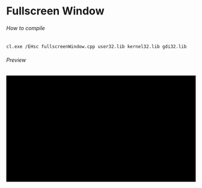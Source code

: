 Fullscreen Window
============

###### How to compile

```
cl.exe /EHsc fullscreenWindow.cpp user32.lib kernel32.lib gdi32.lib
```

###### Preview

![emptyWindow](preview/fullscreenWindow.png?raw=true "Fullscreen Window")
